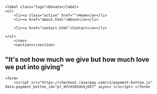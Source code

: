 <!DOCTYPE html>
<html>
<head>
	<meta charset="utf-8">
	<meta name="viewport" content="width=device-width, initial-scale=1">
	<link rel="stylesheet" href="https://cdnjs.cloudflare.com/ajax/libs/font-awesome/4.7.0/css/font-awesome.min.css">
  <link rel="preconnect" href="https://fonts.gstatic.com">
<link href="https://fonts.googleapis.com/css2?family=Playfair+Display:ital@1&display=swap" rel="stylesheet">
	<title>Donate</title>
	<link rel="stylesheet" type="text/css" href="style.css">
<script src="https://kit.fontawesome.com/a076d05399.js" crossorigin="anonymous"></script>
</head>
<body>
	<nav>

	<label class="logo">Donate</label>
	<ul>
		<li><a class="active" href="">Home</a></li>
		<li><a href="about.html">About</a></li>
		
		<li><a href="contact.html">Contact</a></li>
		
	</ul>
		</nav>
		<section></section>
	
<h1>"It's not how much we give but how much love we put into giving"</h1>
	
	<form>
		<script src="https://checkout.razorpay.com/v1/payment-button.js" data-payment_button_id="pl_HJrH103dnkjHI7" async> </script> </form>
</body>
</html>
